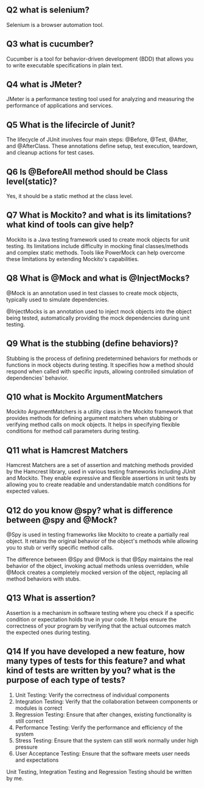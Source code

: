 ## Q2 what is selenium?
Selenium is a browser automation tool.
## Q3 what is cucumber?
Cucumber is a tool for behavior-driven development (BDD) that allows you to write executable specifications in plain text.
## Q4 what is JMeter?
JMeter is a performance testing tool used for analyzing and measuring the performance of applications and services.
## Q5 What is the lifecircle of Junit?
The lifecycle of JUnit involves four main steps: @Before, @Test, @After, and @AfterClass. These annotations define setup, test execution, teardown, and cleanup actions for test cases.
## Q6 Is @BeforeAll method should be Class level(static)?
Yes, it should be a static method at the class level.
## Q7 What is Mockito? and what is its limitations?  what kind of tools can give help?
Mockito is a Java testing framework used to create mock objects for unit testing. Its limitations include difficulty in mocking final classes/methods and complex static methods. Tools like PowerMock can help overcome these limitations by extending Mockito's capabilities.
## Q8 What is @Mock and what is @InjectMocks?
@Mock is an annotation used in test classes to create mock objects, typically used to simulate dependencies. 

@InjectMocks is an annotation used to inject mock objects into the object being tested, automatically providing the mock dependencies during unit testing.
## Q9 What is the stubbing (define behaviors)?
Stubbing is the process of defining predetermined behaviors for methods or functions in mock objects during testing. It specifies how a method should respond when called with specific inputs, allowing controlled simulation of dependencies' behavior.
## Q10 what is Mockito ArgumentMatchers
Mockito ArgumentMatchers is a utility class in the Mockito framework that provides methods for defining argument matchers when stubbing or verifying method calls on mock objects. It helps in specifying flexible conditions for method call parameters during testing.
## Q11 what is Hamcrest Matchers
Hamcrest Matchers are a set of assertion and matching methods provided by the Hamcrest library, used in various testing frameworks including JUnit and Mockito. They enable expressive and flexible assertions in unit tests by allowing you to create readable and understandable match conditions for expected values.
## Q12 do you know @spy? what is difference between @spy and @Mock?
@Spy is used in testing frameworks like Mockito to create a partially real object. It retains the original behavior of the object's methods while allowing you to stub or verify specific method calls.

The difference between @Spy and @Mock is that @Spy maintains the real behavior of the object, invoking actual methods unless overridden, while @Mock creates a completely mocked version of the object, replacing all method behaviors with stubs.
## Q13 What is assertion?
Assertion is a mechanism in software testing where you check if a specific condition or expectation holds true in your code. It helps ensure the correctness of your program by verifying that the actual outcomes match the expected ones during testing.
## Q14 If you have developed a new feature, how many types of tests for this feature? and what kind of tests are written by you? what is the purpose of each type of tests?
1. Unit Testing: Verify the correctness of individual components
2. Integration Testing: Verify that the collaboration between components or modules is correct
3. Regression Testing: Ensure that after changes, existing functionality is still correct
4. Performance Testing: Verify the performance and efficiency of the system
5. Stress Testing: Ensure that the system can still work normally under high pressure
6. User Acceptance Testing: Ensure that the software meets user needs and expectations

Unit Testing, Integration Testing and Regression Testing should be written by me.